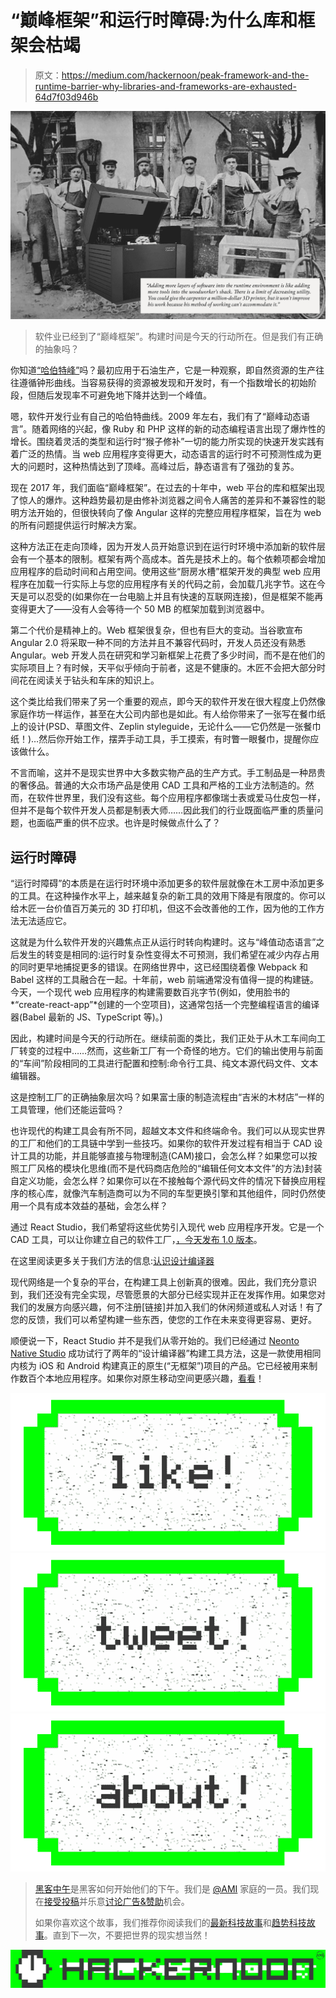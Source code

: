 # “巅峰框架”和运行时障碍:为什么库和框架会枯竭

> 原文：<https://medium.com/hackernoon/peak-framework-and-the-runtime-barrier-why-libraries-and-frameworks-are-exhausted-64d7f03d946b>

![](img/47f66ad587658385b91613914cd15c77.png)

> 软件业已经到了“巅峰框架”。构建时间是今天的行动所在。但是我们有正确的抽象吗？

你知道[“哈伯特峰”](https://en.wikipedia.org/wiki/Hubbert_peak_theory)吗？最初应用于石油生产，它是一种观察，即自然资源的生产往往遵循钟形曲线。当容易获得的资源被发现和开发时，有一个指数增长的初始阶段，但随后发现率不可避免地下降并达到一个峰值。

嗯，软件开发行业有自己的哈伯特曲线。2009 年左右，我们有了“巅峰动态语言”。随着网络的兴起，像 Ruby 和 PHP 这样的新的动态编程语言出现了爆炸性的增长。围绕着灵活的类型和运行时“猴子修补”一切的能力所实现的快速开发实践有着广泛的热情。当 web 应用程序变得更大，动态语言的运行时不可预测性成为更大的问题时，这种热情达到了顶峰。高峰过后，静态语言有了强劲的复苏。

现在 2017 年，我们面临“巅峰框架”。在过去的十年中，web 平台的库和框架出现了惊人的爆炸。这种趋势最初是由修补浏览器之间令人痛苦的差异和不兼容性的聪明方法开始的，但很快转向了像 Angular 这样的完整应用程序框架，旨在为 web 的所有问题提供运行时解决方案。

这种方法正在走向顶峰，因为开发人员开始意识到在运行时环境中添加新的软件层会有一个基本的限制。框架有两个高成本。首先是技术上的。每个依赖项都会增加应用程序的启动时间和占用空间。使用这些“厨房水槽”框架开发的典型 web 应用程序在加载一行实际上与您的应用程序有关的代码之前，会加载几兆字节。这在今天是可以忍受的(如果你在一台电脑上并且有快速的互联网连接)，但是框架不能再变得更大了——没有人会等待一个 50 MB 的框架加载到浏览器中。

第二个代价是精神上的。Web 框架很复杂，但也有巨大的变动。当谷歌宣布 Angular 2.0 将采取一种不同的方法并且不兼容代码时，开发人员还没有熟悉 Angular。web 开发人员在研究和学习新框架上花费了多少时间，而不是在他们的实际项目上？有时候，天平似乎倾向于前者，这是不健康的。木匠不会把大部分时间花在阅读关于钻头和车床的知识上。

这个类比给我们带来了另一个重要的观点，即今天的软件开发在很大程度上仍然像家庭作坊一样运作，甚至在大公司内部也是如此。有人给你带来了一张写在餐巾纸上的设计(PSD、草图文件、Zeplin styleguide，无论什么——它仍然是一张餐巾纸！)…然后你开始工作，摆弄手动工具，手工摸索，有时瞥一眼餐巾，提醒你应该做什么。

不言而喻，这并不是现实世界中大多数实物产品的生产方式。手工制品是一种昂贵的奢侈品。普通的大众市场产品是使用 CAD 工具和严格的工业方法制造的。然而，在软件世界里，我们没有这些。每个应用程序都像瑞士表或爱马仕皮包一样，但并不是每个软件开发人员都是制表大师……因此我们的行业既面临严重的质量问题，也面临严重的供不应求。也许是时候做点什么了？

## 运行时障碍

“运行时障碍”的本质是在运行时环境中添加更多的软件层就像在木工房中添加更多的工具。在这种操作水平上，越来越复杂的新工具的效用下降是有限度的。你可以给木匠一台价值百万美元的 3D 打印机，但这不会改善他的工作，因为他的工作方法无法适应它。

这就是为什么软件开发的兴趣焦点正从运行时转向构建时。这与“峰值动态语言”之后发生的转变是相同的:运行时复杂性变得太不可预测，我们希望在减少内存占用的同时更早地捕捉更多的错误。在网络世界中，这已经围绕着像 Webpack 和 Babel 这样的工具融合在一起。十年前，web 前端通常没有值得一提的构建链。今天，一个现代 web 应用程序的构建需要数百兆字节(例如，使用脸书的*“create-react-app”*创建的一个空项目)，这通常包括一个完整编程语言的编译器(Babel 最新的 JS、TypeScript 等)。)

因此，构建时间是今天的行动所在。继续前面的类比，我们正处于从木工车间向工厂转变的过程中……然而，这些新工厂有一个奇怪的地方。它们的输出使用与前面的“车间”阶段相同的工具进行配置和控制:命令行工具、纯文本源代码文件、文本编辑器。

这是控制工厂的正确抽象层次吗？如果富士康的制造流程由“吉米的木材店”一样的工具管理，他们还能运营吗？

也许现代的构建工具会有所不同，超越文本文件和终端命令。我们可以从现实世界的工厂和他们的工具链中学到一些技巧。如果你的软件开发过程有相当于 CAD 设计工具的功能，并且能够直接与物理制造(CAM)接口，会怎么样？如果您可以按照工厂风格的模块化思维(而不是代码商店危险的“编辑任何文本文件”的方法)封装自定义功能，会怎么样？如果你可以在不接触每个源代码文件的情况下替换应用程序的核心库，就像汽车制造商可以为不同的车型更换引擎和其他组件，同时仍然使用一个具有成本效益的基础，会怎么样？

通过 React Studio，我们希望将这些优势引入现代 web 应用程序开发。它是一个 CAD 工具，可以让你建立自己的软件工厂，[，今天发布 1.0 版本](/@reactstudio/react-studio-1-0-is-out-now-ea28dc687a1d#.3nskzfdq7)。

在这里阅读更多关于我们方法的信息:[认识设计编译器](/@reactstudio/meet-the-design-compiler-17ae89f985bb#.8s5ju0ckg)

现代网络是一个复杂的平台，在构建工具上创新真的很难。因此，我们充分意识到，我们还没有完全实现，尽管愿景的大部分已经实现并正在发挥作用。如果您对我们的发展方向感兴趣，何不注册[链接]并加入我们的休闲频道或私人对话！有了您的反馈，我们可以希望构建一些东西，使您的工作在未来变得更容易、更好。

顺便说一下，React Studio 并不是我们从零开始的。我们已经通过 [Neonto Native Studio](https://neonto.com/nativestudio) 成功试行了两年的“设计编译器”构建工具方法，这是一款使用相同内核为 iOS 和 Android 构建真正的原生(“无框架”)项目的产品。它已经被用来制作数百个本地应用程序。如果你对原生移动空间更感兴趣，[看看](https://neonto.com/nativestudio)！

[![](img/50ef4044ecd4e250b5d50f368b775d38.png)](http://bit.ly/HackernoonFB)[![](img/979d9a46439d5aebbdcdca574e21dc81.png)](https://goo.gl/k7XYbx)[![](img/2930ba6bd2c12218fdbbf7e02c8746ff.png)](https://goo.gl/4ofytp)

> [黑客中午](http://bit.ly/Hackernoon)是黑客如何开始他们的下午。我们是 [@AMI](http://bit.ly/atAMIatAMI) 家庭的一员。我们现在[接受投稿](http://bit.ly/hackernoonsubmission)并乐意[讨论广告&赞助](mailto:partners@amipublications.com)机会。
> 
> 如果你喜欢这个故事，我们推荐你阅读我们的[最新科技故事](http://bit.ly/hackernoonlatestt)和[趋势科技故事](https://hackernoon.com/trending)。直到下一次，不要把世界的现实想当然！

![](img/be0ca55ba73a573dce11effb2ee80d56.png)